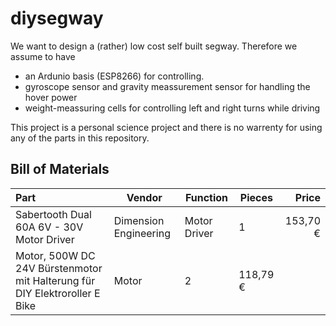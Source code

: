 # diysegway

We want to design a (rather) low cost self built segway. Therefore we assume to have 

- an Ardunio basis (ESP8266) for controlling. 
- gyroscope sensor and gravity meassurement sensor for handling the hover power
- weight-meassuring cells for controlling left and right turns while driving

This project is a personal science project and there is no warrenty for using any of the parts in this repository.


## Bill of Materials

| Part | Vendor | Function | Pieces | Price |
|:------|--------|----------|--------|-------:|
| Sabertooth Dual 60A 6V - 30V Motor Driver | Dimension Engineering | Motor Driver | 1 | 153,70 € |
| Motor, 500W DC 24V Bürstenmotor mit Halterung für DIY Elektroroller E Bike | Motor | 2 | 118,79 € |


